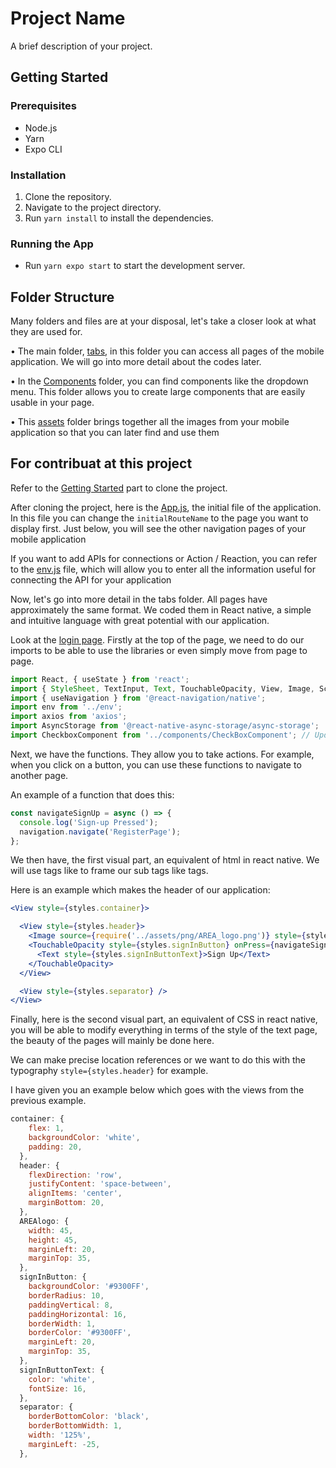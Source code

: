# Project Name

A brief description of your project.

## Getting Started

### Prerequisites

- Node.js
- Yarn
- Expo CLI

### Installation

1. Clone the repository.
2. Navigate to the project directory.
3. Run `yarn install` to install the dependencies.

### Running the App

- Run `yarn expo start` to start the development server.

## Folder Structure

Many folders and files are at your disposal, let's take a closer look at what they are used for.

• The main folder, [tabs][tab], in this folder you can access all pages of the mobile application. We will go into more detail about the codes later.

• In the [Components][compo] folder, you can find components like the dropdown menu. This folder allows you to create large components that are easily usable in your page.

• This [assets][asset] folder brings together all the images from your mobile application so that you can later find and use them

## For contribuat at this project

Refer to the [Getting Started](#getting-started) part to clone the project.

After cloning the project, here is the [App.js][appjs], the initial file of the application. In this file you can change the `initialRouteName` to the page you want to display first. Just below, you will see the other navigation pages of your mobile application

If you want to add APIs for connections or Action / Reaction, you can refer to the [env.js][envjs] file, which will allow you to enter all the information useful for connecting the API for your application

Now, let's go into more detail in the tabs folder.
All pages have approximately the same format. We coded them in React native, a simple and intuitive language with great potential with our application.

Look at the [login page][loginP]. Firstly at the top of the page, we need to do our imports to be able to use the libraries or even simply move from page to page.

```jsx
import React, { useState } from 'react';
import { StyleSheet, TextInput, Text, TouchableOpacity, View, Image, ScrollView, } from 'react-native';
import { useNavigation } from '@react-navigation/native';
import env from '../env';
import axios from 'axios';
import AsyncStorage from '@react-native-async-storage/async-storage';
import CheckboxComponent from '../components/CheckBoxComponent'; // Update the path based on your file structure
```

Next, we have the functions. They allow you to take actions. For example, when you click on a button, you can use these functions to navigate to another page.

An example of a function that does this:

```jsx
const navigateSignUp = async () => {
  console.log('Sign-up Pressed');
  navigation.navigate('RegisterPage');
};
```

We then have, the first visual part, an equivalent of html in react native. We will use tags like <view></view> to frame our sub tags like <Text></Text> tags.

Here is an example which makes the header of our application:

```jsx
<View style={styles.container}>

  <View style={styles.header}>
    <Image source={require('../assets/png/AREA_logo.png')} style={styles.AREAlogo} />
    <TouchableOpacity style={styles.signInButton} onPress={navigateSignUp}>
      <Text style={styles.signInButtonText}>Sign Up</Text>
    </TouchableOpacity>
  </View>

  <View style={styles.separator} />
</View>
```

Finally, here is the second visual part, an equivalent of CSS in react native, you will be able to modify everything in terms of the style of the text page, the beauty of the pages will mainly be done here.

We can make precise location references or we want to do this with the typography `style={styles.header}` for example.

I have given you an example below which goes with the views from the previous example.

```jsx
container: {
    flex: 1,
    backgroundColor: 'white',
    padding: 20,
  },
  header: {
    flexDirection: 'row',
    justifyContent: 'space-between',
    alignItems: 'center',
    marginBottom: 20,
  },
  AREAlogo: {
    width: 45,
    height: 45,
    marginLeft: 20,
    marginTop: 35,
  },
  signInButton: {
    backgroundColor: '#9300FF',
    borderRadius: 10,
    paddingVertical: 8,
    paddingHorizontal: 16,
    borderWidth: 1,
    borderColor: '#9300FF',
    marginLeft: 20,
    marginTop: 35,
  },
  signInButtonText: {
    color: 'white',
    fontSize: 16,
  },
  separator: {
    borderBottomColor: 'black',
    borderBottomWidth: 1,
    width: '125%',
    marginLeft: -25,
  },
```

[tab]: https://github.com/EpitechPromo2026/B-DEV-500-MAR-5-2-area-thibault.avon/tree/web/AREA-MOBILE/tabs
[compo]: https://github.com/EpitechPromo2026/B-DEV-500-MAR-5-2-area-thibault.avon/tree/web/AREA-MOBILE/components
[asset]: https://github.com/EpitechPromo2026/B-DEV-500-MAR-5-2-area-thibault.avon/tree/web/AREA-MOBILE/assets
[appjs]: https://github.com/EpitechPromo2026/B-DEV-500-MAR-5-2-area-thibault.avon/blob/web/AREA-MOBILE/App.js
[envjs]: https://github.com/EpitechPromo2026/B-DEV-500-MAR-5-2-area-thibault.avon/blob/web/AREA-MOBILE/env.js
[loginP]: https://github.com/EpitechPromo2026/B-DEV-500-MAR-5-2-area-thibault.avon/blob/web/AREA-MOBILE/tabs/login_page.js
